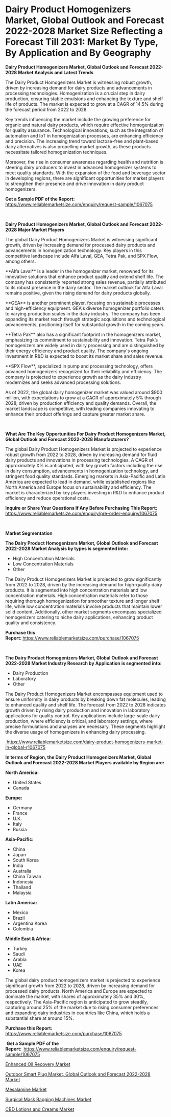 <p><h1>Dairy Product Homogenizers Market, Global Outlook and Forecast 2022-2028 Market Size Reflecting a Forecast Till 2031: Market By Type, By Application and By Geography</h1></p><p><strong>Dairy Product Homogenizers Market, Global Outlook and Forecast 2022-2028 Market Analysis and Latest Trends</strong></p>
<p><p>The Dairy Product Homogenizers Market is witnessing robust growth, driven by increasing demand for dairy products and advancements in processing technologies. Homogenization is a crucial step in dairy production, ensuring stable emulsions and enhancing the texture and shelf life of products. The market is expected to grow at a CAGR of 14.5% during the forecast period from 2022 to 2028.</p><p>Key trends influencing the market include the growing preference for organic and natural dairy products, which require effective homogenization for quality assurance. Technological innovations, such as the integration of automation and IoT in homogenization processes, are enhancing efficiency and precision. The increasing trend toward lactose-free and plant-based dairy alternatives is also propelling market growth, as these products necessitate tailored homogenization techniques.</p><p>Moreover, the rise in consumer awareness regarding health and nutrition is steering dairy producers to invest in advanced homogenizer systems to meet quality standards. With the expansion of the food and beverage sector in developing regions, there are significant opportunities for market players to strengthen their presence and drive innovation in dairy product homogenizers.</p></p>
<p><strong>Get a Sample PDF of the Report:&nbsp;</strong> <a href="https://www.reliablemarketsize.com/enquiry/request-sample/1067075?utm_campaign=1326&utm_medium=2&utm_source=Github&utm_content=ia&utm_term=02102024&utm_id=dairy-product-homogenizers-market-global-outlook-and-forecast-2022-2028">https://www.reliablemarketsize.com/enquiry/request-sample/1067075</a></p>
<p>&nbsp;</p>
<p><strong>Dairy Product Homogenizers Market, Global Outlook and Forecast 2022-2028 Major Market Players</strong></p>
<p><p>The global Dairy Product Homogenizers Market is witnessing significant growth, driven by increasing demand for processed dairy products and advancements in homogenization technology. Key players in this competitive landscape include Alfa Laval, GEA, Tetra Pak, and SPX Flow, among others.</p><p>**Alfa Laval** is a leader in the homogenizer market, renowned for its innovative solutions that enhance product quality and extend shelf life. The company has consistently reported strong sales revenue, partially attributed to its robust presence in the dairy sector. The market outlook for Alfa Laval remains positive, given the rising demand for dairy products globally.</p><p>**GEA** is another prominent player, focusing on sustainable processes and high-efficiency equipment. GEA's diverse homogenizer portfolio caters to varying production scales in the dairy industry. The company has been expanding its market reach through strategic acquisitions and technological advancements, positioning itself for substantial growth in the coming years.</p><p>**Tetra Pak** also has a significant footprint in the homogenizers market, emphasizing its commitment to sustainability and innovation. Tetra Pak’s homogenizers are widely used in dairy processing and are distinguished by their energy efficiency and product quality. The company's ongoing investment in R&D is expected to boost its market share and sales revenue.</p><p>**SPX Flow**, specialized in pump and processing technology, offers advanced homogenizers recognized for their reliability and efficiency. The company is projected to experience growth as the dairy industry modernizes and seeks advanced processing solutions.</p><p>As of 2022, the global dairy homogenizer market was valued around $900 million, with expectations to grow at a CAGR of approximately 5% through 2028, driven by production efficiency and quality demands. Overall, the market landscape is competitive, with leading companies innovating to enhance their product offerings and capture greater market share.</p></p>
<p>&nbsp;</p>
<p><strong>What Are The Key Opportunities For Dairy Product Homogenizers Market, Global Outlook and Forecast 2022-2028 Manufacturers?</strong></p>
<p><p>The global Dairy Product Homogenizers Market is projected to experience robust growth from 2022 to 2028, driven by increasing demand for fluid dairy products and innovations in processing technologies. A CAGR of approximately X% is anticipated, with key growth factors including the rise in dairy consumption, advancements in homogenization technology, and stringent food quality standards. Emerging markets in Asia-Pacific and Latin America are expected to lead in demand, while established regions like North America and Europe focus on sustainability and efficiency. The market is characterized by key players investing in R&D to enhance product efficiency and reduce operational costs.</p></p>
<p><strong>Inquire or Share Your Questions If Any Before Purchasing This Report:</strong> <a href="https://www.reliablemarketsize.com/enquiry/pre-order-enquiry/1067075?utm_campaign=1326&utm_medium=2&utm_source=Github&utm_content=ia&utm_term=02102024&utm_id=dairy-product-homogenizers-market-global-outlook-and-forecast-2022-2028">https://www.reliablemarketsize.com/enquiry/pre-order-enquiry/1067075</a></p>
<p>&nbsp;</p>
<p><strong>Market Segmentation</strong></p>
<p><strong>The Dairy Product Homogenizers Market, Global Outlook and Forecast 2022-2028 Market Analysis by types is segmented into:</strong></p>
<p><ul><li>High Concentration Materials</li><li>Low Concentration Materials</li><li>Other</li></ul></p>
<p><p>The Dairy Product Homogenizers Market is projected to grow significantly from 2022 to 2028, driven by the increasing demand for high-quality dairy products. It is segmented into high concentration materials and low concentration materials. High concentration materials refer to those requiring thorough homogenization for smoother texture and longer shelf life, while low concentration materials involve products that maintain lower solid content. Additionally, other market segments encompass specialized homogenizers catering to niche dairy applications, enhancing product quality and consistency.</p></p>
<p><strong>Purchase this Report:&nbsp;</strong><a href="https://www.reliablemarketsize.com/purchase/1067075?utm_campaign=1326&utm_medium=2&utm_source=Github&utm_content=ia&utm_term=02102024&utm_id=dairy-product-homogenizers-market-global-outlook-and-forecast-2022-2028">https://www.reliablemarketsize.com/purchase/1067075</a></p>
<p>&nbsp;</p>
<p><strong>The Dairy Product Homogenizers Market, Global Outlook and Forecast 2022-2028 Market Industry Research by Application is segmented into:</strong></p>
<p><ul><li>Dairy Production</li><li>Laboratory</li><li>Other</li></ul></p>
<p><p>The Dairy Product Homogenizers Market encompasses equipment used to ensure uniformity in dairy products by breaking down fat molecules, leading to enhanced quality and shelf life. The forecast from 2022 to 2028 indicates growth driven by rising dairy production and innovation in laboratory applications for quality control. Key applications include large-scale dairy production, where efficiency is critical, and laboratory settings, where precise formulations and analyses are necessary. These segments highlight the diverse usage of homogenizers in enhancing dairy processing.</p></p>
<p><a href="https://www.reliablemarketsize.com/dairy-product-homogenizers-market-in-global-r1067075?utm_campaign=1326&utm_medium=2&utm_source=Github&utm_content=ia&utm_term=02102024&utm_id=dairy-product-homogenizers-market-global-outlook-and-forecast-2022-2028">&nbsp;https://www.reliablemarketsize.com/dairy-product-homogenizers-market-in-global-r1067075</a></p>
<p><strong>In terms of Region, the Dairy Product Homogenizers Market, Global Outlook and Forecast 2022-2028 Market Players available by Region are:</strong></p>
<p>
    <p> <strong> North America: </strong>
        <ul>
            <li>United States</li>
            <li>Canada</li>
        </ul>
        </p> 
    <p> <strong> Europe: </strong>
        <ul>
            <li>Germany</li>
            <li>France</li>
            <li>U.K.</li>
            <li>Italy</li>
            <li>Russia</li>
        </ul>
        </p> 
    <p> <strong> Asia-Pacific: </strong>
        <ul>
            <li>China</li>
            <li>Japan</li>
            <li>South Korea</li>
            <li>India</li>
            <li>Australia</li>
            <li>China Taiwan</li>
            <li>Indonesia</li>
            <li>Thailand</li>
            <li>Malaysia</li>
        </ul>
        </p> 
    <p> <strong> Latin America: </strong>
        <ul>
            <li>Mexico</li>
            <li>Brazil</li>
            <li>Argentina Korea</li>
            <li>Colombia</li>
        </ul>
        </p> 
    <p> <strong> Middle East & Africa: </strong>
        <ul>
            <li>Turkey</li>
            <li>Saudi</li>
            <li>Arabia</li>
            <li>UAE</li>
            <li>Korea</li>
        </ul>
    </p>
    </p>
<p><p>The global dairy product homogenizers market is projected to experience significant growth from 2022 to 2028, driven by increasing demand for processed dairy products. North America and Europe are expected to dominate the market, with shares of approximately 35% and 30%, respectively. The Asia-Pacific region is anticipated to grow steadily, capturing around 25% of the market due to rising consumer preferences and expanding dairy industries in countries like China, which holds a substantial share at around 15%.</p></p>
<p><strong>Purchase this Report: </strong><a href="https://www.reliablemarketsize.com/purchase/1067075?utm_campaign=1326&utm_medium=2&utm_source=Github&utm_content=ia&utm_term=02102024&utm_id=dairy-product-homogenizers-market-global-outlook-and-forecast-2022-2028">https://www.reliablemarketsize.com/purchase/1067075</a></p>
<p>&nbsp;<strong>Get a Sample PDF of the Report:&nbsp;&nbsp;</strong><a href="https://www.reliablemarketsize.com/enquiry/request-sample/1067075?utm_campaign=1326&utm_medium=2&utm_source=Github&utm_content=ia&utm_term=02102024&utm_id=dairy-product-homogenizers-market-global-outlook-and-forecast-2022-2028">https://www.reliablemarketsize.com/enquiry/request-sample/1067075</a></p>
<p><strong></strong></p>
<p><p><a href="https://www.linkedin.com/pulse/enhanced-oil-recovery-market-emerging-trends-future-prospects-yrxhc?trackingId=IV7LVltiREeL1ZffSCMMnA%3D%3D&utm_campaign=1326&utm_medium=2&utm_source=Github&utm_content=ia&utm_term=02102024&utm_id=dairy-product-homogenizers-market-global-outlook-and-forecast-2022-2028">Enhanced Oil Recovery Market</a></p><p><a href="https://github.com/ashepherd82/Market-Research-Report-List-6/blob/main/outdoor-smart-plug-market-global-outlook-and-forecast-2022-2028-market.md?utm_campaign=1326&utm_medium=2&utm_source=Github&utm_content=ia&utm_term=02102024&utm_id=dairy-product-homogenizers-market-global-outlook-and-forecast-2022-2028">Outdoor Smart Plug Market, Global Outlook and Forecast 2022-2028 Market</a></p><p><a href="https://www.linkedin.com/pulse/pioneering-growth-analyzing-global-mesalamine-market-dynamics-fphpf?utm_campaign=1326&utm_medium=2&utm_source=Github&utm_content=ia&utm_term=02102024&utm_id=dairy-product-homogenizers-market-global-outlook-and-forecast-2022-2028">Mesalamine Market</a></p><p><a href="https://issuu.com/reportprime-2/docs/surgical-mask-bagging-machines-mark_11128c28ff9574?utm_campaign=1326&utm_medium=2&utm_source=Github&utm_content=ia&utm_term=02102024&utm_id=dairy-product-homogenizers-market-global-outlook-and-forecast-2022-2028">Surgical Mask Bagging Machines Market</a></p><p><a href="https://issuu.com/reportprime-2/docs/cbd-lotions-and-creams-market-size-_06030bcf604716?utm_campaign=1326&utm_medium=2&utm_source=Github&utm_content=ia&utm_term=02102024&utm_id=dairy-product-homogenizers-market-global-outlook-and-forecast-2022-2028">CBD Lotions and Creams Market</a></p></p>